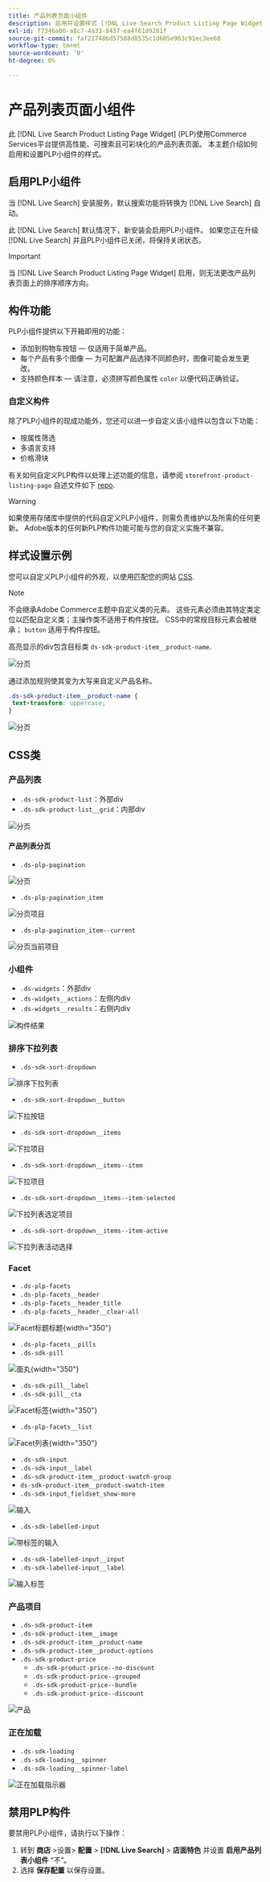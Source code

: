```yaml
---
title: 产品列表页面小组件
description: 启用并设置样式 [!DNL Live Search Product Listing Page Widget]
exl-id: f7346a06-a8c7-4a33-8437-ea4f61d9281f
source-git-commit: faf217486d57588d8535c1d605e963c91ec3ee68
workflow-type: tm+mt
source-wordcount: '0'
ht-degree: 0%

---
```


# 产品列表页面小组件

此 [!DNL Live Search Product Listing Page Widget] (PLP)使用Commerce Services平台提供高性能、可搜索且可彩块化的产品列表页面。 本主题介绍如何启用和设置PLP小组件的样式。

## 启用PLP小组件

当 [!DNL Live Search] 安装服务，默认搜索功能将转换为 [!DNL Live Search] 自动。

此 [!DNL Live Search] 默认情况下，新安装会启用PLP小组件。 如果您正在升级 [!DNL Live Search] 并且PLP小组件已关闭，将保持关闭状态。

>[!IMPORTANT]
>
>当 [!DNL Live Search Product Listing Page Widget] 启用，则无法更改产品列表页面上的排序顺序方向。

## 构件功能

PLP小组件提供以下开箱即用的功能：

- 添加到购物车按钮 — 仅适用于简单产品。
- 每个产品有多个图像 — 为可配置产品选择不同颜色时，图像可能会发生更改。
- 支持颜色样本 — 请注意，必须拼写颜色属性 `color` 以便代码正确验证。

### 自定义构件

除了PLP小组件的现成功能外，您还可以进一步自定义该小组件以包含以下功能：

- 按属性筛选
- 多语言支持
- 价格滑块

有关如何自定义PLP构件以处理上述功能的信息，请参阅 `storefront-product-listing-page` 自述文件如下 [repo](https://github.com/adobe/storefront-product-listing-page/).

>[!WARNING]
>
>如果使用存储库中提供的代码自定义PLP小组件，则需负责维护以及所需的任何更新。 Adobe版本的任何新PLP构件功能可能与您的自定义实施不兼容。

## 样式设置示例

您可以自定义PLP小组件的外观，以使用匹配您的网站 [CSS](https://developer.adobe.com/commerce/frontend-core/guide/css/).

>[!NOTE]
>
>不会继承Adobe Commerce主题中自定义类的元素。 这些元素必须由其特定类定位以匹配自定义类；主操作类不适用于构件按钮。 CSS中的常规目标元素会被继承； `button` 适用于构件按钮。

高亮显示的div包含目标类 `ds-sdk-product-item__product-name`.

![分页](assets/plp-css-example.png)

通过添加规则使其变为大写来自定义产品名称。

```css
.ds-sdk-product-item__product-name {
 text-transform: uppercase;
}
```

![分页](assets/plp-css-example-after.png)

## CSS类

### 产品列表

- `.ds-sdk-product-list`：外部div
- `.ds-sdk-product-list__grid`：内部div

![分页](assets/plp-css-product-list.png)

#### 产品列表分页

- `.ds-plp-pagination`

![分页](assets/plp-css-pagination.png)

- `.ds-plp-pagination_item`

![分页项目](assets/plp-css-pagination-item.png)

- `.ds-plp-pagination_item--current`

![分页当前项目](assets/plp-css-pagination-item-current.png)

### 小组件

- `.ds-widgets`：外部div
- `.ds-widgets__actions`：左侧内div
- `.ds-widgets__results`：右侧内div

![构件结果](assets/plp-css-widgets.png)

### 排序下拉列表

- `.ds-sdk-sort-dropdown`

![排序下拉列表](assets/plp-css-dropdown.png)

- `.ds-sdk-sort-dropdown__button`

![下拉按钮](assets/plp-css-dropdown-button.png)

- `.ds-sdk-sort-dropdown__items`

![下拉项目](assets/plp-css-dropdown-items.png)

- `.ds-sdk-sort-dropdown__items--item`

![下拉项目](assets/plp-css-dropdown-item.png)

- `.ds-sdk-sort-dropdown__items--item-selected`

![下拉列表选定项目](assets/plp-css-dropdown-selected.png)

- `.ds-sdk-sort-dropdown__items--item-active`

![下拉列表活动选择](assets/plp-css-dropdown-active.png)

### Facet

- `.ds-plp-facets`
- `.ds-plp-facets__header`
- `.ds-plp-facets__header_title`
- `.ds-plp-facets__header__clear-all`

![Facet标题标题](assets/plp-css-facets-title-clear.png){width="350"}

- `.ds-plp-facets__pills`
- `.ds-sdk-pill`

![面丸](assets/plp-css-facets-pill.png){width="350"}

- `.ds-sdk-pill__label`
- `.ds-sdk-pill__cta`

![Facet标签](assets/plp-css-pill-label-cta.png){width="350"}

- `.ds-plp-facets__list`

![Facet列表](assets/plp-css-facets-list.png){width="350"}

- `.ds-sdk-input`
- `.ds-sdk-input__label`
- `.ds-sdk-product-item__product-swatch-group`
- `ds-sdk-product-item__product-swatch-item`
- `.ds-sdk-input_fieldset_show-more`

![输入](assets/plp-css-sdk-input.png)

- `.ds-sdk-labelled-input`

![带标签的输入](assets/plp-css-labelled-input.png)

- `.ds-sdk-labelled-input__input`
- `.ds-sdk-labelled-input__label`

![输入标签](assets/plp-css-labelled-input-label.png)

### 产品项目

- `.ds-sdk-product-item`
- `.ds-sdk-product-item__image`
- `.ds-sdk-product-item__product-name`
- `.ds-sdk-product-item__product-options`
- `.ds-sdk-product-price`
   - `.ds-sdk-product-price--no-discount`
   - `.ds-sdk-product-price--grouped`
   - `.ds-sdk-product-price--bundle`
   - `.ds-sdk-product-price--discount`

![产品](assets/plp-css-product.png)

### 正在加载

- `.ds-sdk-loading`
- `.ds-sdk-loading__spinner`
- `.ds-sdk-loading__spinner-label`

![正在加载指示器](assets/plp-css-loading.png)

## 禁用PLP构件

要禁用PLP小组件，请执行以下操作：

1. 转到 **商店** >设置> **配置** > **[!DNL Live Search]** > **店面特色** 并设置 **启用产品列表小组件** “不”。
1. 选择 **保存配置** 以保存设置。
